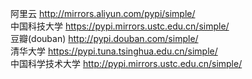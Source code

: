 阿里云 http://mirrors.aliyun.com/pypi/simple/  
中国科技大学 https://pypi.mirrors.ustc.edu.cn/simple/  
豆瓣(douban) http://pypi.douban.com/simple/  
清华大学 https://pypi.tuna.tsinghua.edu.cn/simple/   
中国科学技术大学 http://pypi.mirrors.ustc.edu.cn/simple/  